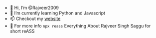 - 👋 Hi, I’m @Rajveer2009
- 🌱 I’m currently learning Python and Javascript
- 📫 Checkout my [website](https://rajveer2009.github.io/) 
- 📝 For more info `npx reass` Everything About Rajveer Singh Saggu for short reASS
